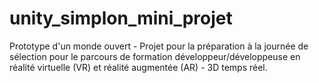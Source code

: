 # unity_simplon_mini_projet
Prototype d'un monde ouvert - Projet pour la préparation à la journée de sélection pour le parcours de formation développeur/développeuse en réalité virtuelle (VR) et réalité augmentée (AR) - 3D temps réel.
